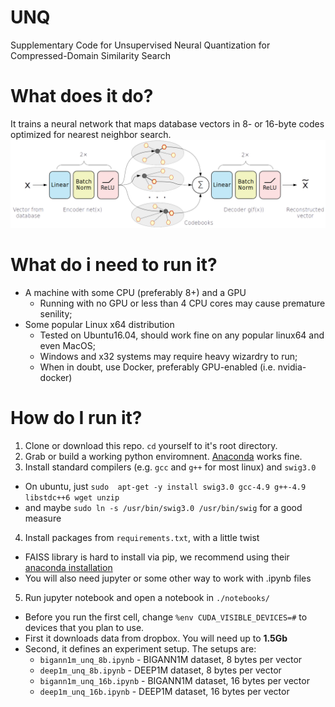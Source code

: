 # UNQ
Supplementary Code for Unsupervised Neural Quantization for Compressed-Domain Similarity Search

# What does it do?
It trains a neural network that maps database vectors in 8- or 16-byte codes optimized for nearest neighbor search.
![img](./images/model.png)

# What do i need to run it?
* A machine with some CPU (preferably 8+) and a GPU
  * Running with no GPU or less than 4 CPU cores may cause premature senility;
* Some popular Linux x64 distribution
  * Tested on Ubuntu16.04, should work fine on any popular linux64 and even MacOS;
  * Windows and x32 systems may require heavy wizardry to run;
  * When in doubt, use Docker, preferably GPU-enabled (i.e. nvidia-docker)

# How do I run it?
1. Clone or download this repo. `cd` yourself to it's root directory.
2. Grab or build a working python enviromnent. [Anaconda](https://www.anaconda.com/) works fine.
3. Install standard compilers (e.g. `gcc` and `g++` for most linux) and `swig3.0`
  * On ubuntu, just `sudo  apt-get -y install swig3.0 gcc-4.9 g++-4.9 libstdc++6 wget unzip`
  * and maybe `sudo ln -s /usr/bin/swig3.0 /usr/bin/swig` for a good measure
4. Install packages from `requirements.txt`, with a little twist
 * FAISS library is hard to install via pip, we recommend using their [anaconda installation](https://github.com/facebookresearch/faiss/blob/master/INSTALL.md#install-via-conda)
 * You will also need jupyter or some other way to work with .ipynb files
5. Run jupyter notebook and open a notebook in `./notebooks/`
 * Before you run the first cell, change `%env CUDA_VISIBLE_DEVICES=#` to devices that you plan to use.
 * First it downloads data from dropbox. You will need up to __1.5Gb__
 * Second, it defines an experiment setup. The setups are:
    * `bigann1m_unq_8b.ipynb` - BIGANN1M dataset, 8 bytes per vector
    * `deep1m_unq_8b.ipynb` - DEEP1M dataset, 8 bytes per vector
    * `bigann1m_unq_16b.ipynb` - BIGANN1M dataset, 16 bytes per vector
    * `deep1m_unq_16b.ipynb` - DEEP1M dataset, 16 bytes per vector

